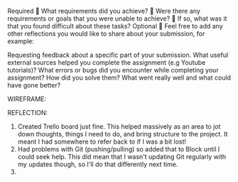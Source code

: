 Required
🎯 What requirements did you achieve?
🎯 Were there any requirements or goals that you were unable to achieve?
🎯 If so, what was it that you found difficult about these tasks?
Optional
🏹 Feel free to add any other reflections you would like to share about your submission, for example:

Requesting feedback about a specific part of your submission.
What useful external sources helped you complete the assignment (e.g Youtube tutorials)?
What errors or bugs did you encounter while completing your assignment? How did you solve them?
What went really well and what could have gone better?

WIREFRAME:


REFLECTION:

1. Created Trello board just fine. This helped massively as an area to jot down thoughts, things I need to do, and bring structure to the project. It meant I had somewhere to refer back to if I was a bit lost!
2. Had problems with Git (pushing/pulling) so added that to Block until I could seek help. This did mean that I wasn't updating Git regularly with my updates though, so I'll do that differently next time.
3.

